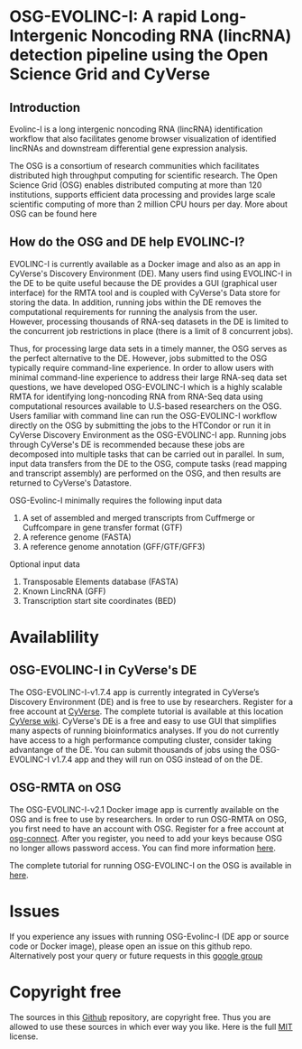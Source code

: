 # OSG-EVOLINC-I: A rapid Long-Intergenic Noncoding RNA (lincRNA) detection pipeline using the Open Science Grid and CyVerse

## Introduction

Evolinc-I is a long intergenic noncoding RNA (lincRNA) identification workflow that also facilitates genome browser visualization of identified lincRNAs and downstream differential gene expression analysis. 

The OSG is a consortium of research communities which facilitates distributed high throughput computing for scientific research. The Open Science Grid (OSG) enables distributed computing at more than 120 institutions, supports efficient data processing and provides large scale scientific computing of more than 2 million CPU hours per day. More about OSG can be found here

## How do the OSG and DE help EVOLINC-I?

EVOLINC-I is currently available as a Docker image and also as an app in CyVerse's Discovery Environment (DE). Many users find using EVOLINC-I in the DE to be quite useful because the DE provides a GUI (graphical user interface) for the RMTA tool and is coupled with CyVerse's Data store for storing the data. In addition, running jobs within the DE removes the computational requirements for running the analysis from the user. However, processing thousands of RNA-seq datasets in the DE is limited to the concurrent job restrictions in place (there is a limit of 8 concurrent jobs). 

Thus, for processing large data sets in a timely manner, the OSG serves as the perfect alternative to the DE. However, jobs submitted to the OSG typically require command-line experience. In order to allow users with minimal command-line experience to address their large RNA-seq data set questions, we have developed OSG-EVOLINC-I which is a highly scalable RMTA for identifying long-noncoding RNA from RNA-Seq data using computational resources available to U.S-based researchers on the OSG. Users familiar with command line can run the OSG-EVOLINC-I workflow directly on the OSG by submitting the jobs to the HTCondor or run it in CyVerse Discovery Environment as the OSG-EVOLINC-I app. Running jobs through CyVerse's DE is recommended because these jobs are decomposed into multiple tasks that can be carried out in parallel. In sum, input data transfers from the DE to the OSG, compute tasks (read mapping and transcript assembly) are performed on the OSG, and then results are returned to CyVerse's Datastore.  

OSG-Evolinc-I minimally requires the following input data

1. A set of assembled and merged transcripts from Cuffmerge or Cuffcompare in gene transfer format (GTF)
2. A reference genome (FASTA)
3. A reference genome annotation (GFF/GTF/GFF3)

Optional input data

1. Transposable Elements database (FASTA)
2. Known LincRNA (GFF)
3. Transcription start site coordinates (BED)

# Availablility
## OSG-EVOLINC-I in CyVerse's DE

The OSG-EVOLINC-I-v1.7.4 app is currently integrated in CyVerse’s Discovery Environment (DE) and is free to use by researchers. Register for a free account at [CyVerse](https://user.cyverse.org). The complete tutorial is available at this location [CyVerse wiki](https://wiki.cyverse.org/wiki/display/DEapps/OSG-EVOLINCI+v1.7.4). CyVerse's DE is a free and easy to use GUI that simplifies many aspects of running bioinformatics analyses. If you do not currently have access to a high performance computing cluster, consider taking advantange of the DE. You can submit thousands of jobs using the OSG-EVOLINC-I v1.7.4 app and they will run on OSG instead of on the DE.

## OSG-RMTA on OSG

The OSG-EVOLINC-I-v2.1 Docker image app is currently available on the OSG and is free to use by researchers. In order to run OSG-RMTA on OSG, you first need to have an account with OSG. Register for a free account at [osg-connect](http://osgconnect.net/). After you register, you need to add your keys because OSG no longer allows password access. You can find more information [here](https://support.opensciencegrid.org/support/solutions/articles/12000027675-generate-ssh-key-pair-and-add-the-public-key-to-your-account). 

The complete tutorial for running OSG-EVOLINC-I on the OSG is available in [here](https://hackmd.io/s/rJjrqyAAQ).

# Issues
If you experience any issues with running OSG-Evolinc-I (DE app or source code or Docker image), please open an issue on this github repo. Alternatively post your query or future requests in this [google group](https://groups.google.com/forum/#!forum/evolinc)

# Copyright free
The sources in this [Github](https://github.com/Evolinc/OSG-Evolinc-I) repository, are copyright free. Thus you are allowed to use these sources in which ever way you like. Here is the full [MIT](https://choosealicense.com/licenses/mit/#) license.
